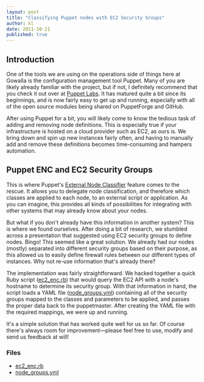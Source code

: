 ```yaml
---
layout: post
title: "Classifying Puppet nodes with EC2 Security Groups"
author: kl
date: 2011-10-21
published: true
---
```


## Introduction

One of the tools we are using on the operations side of things here at Gowalla is the configuration management tool Puppet. Many of you are likely already familiar with the project, but if not, I definitely recommend that you check it out over at [Puppet Labs](http://puppetlabs.com). It has matured quite a bit since its beginnings, and is now fairly easy to get up and running, especially with all of the open source modules being shared on PuppetForge and GitHub. 

After using Puppet for a bit, you will likely come to know the tedious task of adding and removing node definitions. This is especially true if your infrastructure is hosted on a cloud provider such as EC2, as ours is. We bring down and spin up new instances fairly often, and having to manually add and remove these definitions becomes time-consuming and hampers automation.

## Puppet ENC and EC2 Security Groups

This is where Puppet's [External Node Classifier](http://docs.puppetlabs.com/guides/external_nodes.html) feature comes to the rescue. It allows you to delegate node classification, and therefore which classes are applied to each node, to an external script or application. As you can imagine, this provides all kinds of possibilities for integrating with other systems that may already know about your nodes.

But what if you don't already have this information in another system? This is where we found ourselves. After doing a bit of research, we stumbled across a presentation that suggested using EC2 security groups to define nodes. Bingo! This seemed like a great solution. We already had our nodes (mostly) separated into different security groups based on their purpose, as this allowed us to easily define firewall rules between our different types of instances. Why not re-use information that's already there?

The implementation was fairly straightforward. We hacked together a quick Ruby script ([ec2_enc.rb](https://gist.github.com/1285462)) that would query the EC2 API with a node's hostname to determine its security group. With that information in hand, the script loads a YAML file ([node_groups.yml](https://gist.github.com/1285462)) containing all of the security groups mapped to the classes and parameters to be applied, and passes the proper data back to the puppetmaster. After creating the YAML file with the required mappings, we were up and running.

It's a simple solution that has worked quite well for us so far. Of course there's always room for improvement&mdash;please feel free to use, modify and send us feedback at will!

### Files

 * [ec2_enc.rb](https://gist.github.com/1285462)
 * [node_groups.yml](https://gist.github.com/1285462)
